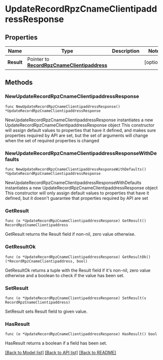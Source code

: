 # UpdateRecordRpzCnameClientipaddressResponse

## Properties

Name | Type | Description | Notes
------------ | ------------- | ------------- | -------------
**Result** | Pointer to [**RecordRpzCnameClientipaddress**](RecordRpzCnameClientipaddress.md) |  | [optional] 

## Methods

### NewUpdateRecordRpzCnameClientipaddressResponse

`func NewUpdateRecordRpzCnameClientipaddressResponse() *UpdateRecordRpzCnameClientipaddressResponse`

NewUpdateRecordRpzCnameClientipaddressResponse instantiates a new UpdateRecordRpzCnameClientipaddressResponse object
This constructor will assign default values to properties that have it defined,
and makes sure properties required by API are set, but the set of arguments
will change when the set of required properties is changed

### NewUpdateRecordRpzCnameClientipaddressResponseWithDefaults

`func NewUpdateRecordRpzCnameClientipaddressResponseWithDefaults() *UpdateRecordRpzCnameClientipaddressResponse`

NewUpdateRecordRpzCnameClientipaddressResponseWithDefaults instantiates a new UpdateRecordRpzCnameClientipaddressResponse object
This constructor will only assign default values to properties that have it defined,
but it doesn't guarantee that properties required by API are set

### GetResult

`func (o *UpdateRecordRpzCnameClientipaddressResponse) GetResult() RecordRpzCnameClientipaddress`

GetResult returns the Result field if non-nil, zero value otherwise.

### GetResultOk

`func (o *UpdateRecordRpzCnameClientipaddressResponse) GetResultOk() (*RecordRpzCnameClientipaddress, bool)`

GetResultOk returns a tuple with the Result field if it's non-nil, zero value otherwise
and a boolean to check if the value has been set.

### SetResult

`func (o *UpdateRecordRpzCnameClientipaddressResponse) SetResult(v RecordRpzCnameClientipaddress)`

SetResult sets Result field to given value.

### HasResult

`func (o *UpdateRecordRpzCnameClientipaddressResponse) HasResult() bool`

HasResult returns a boolean if a field has been set.


[[Back to Model list]](../README.md#documentation-for-models) [[Back to API list]](../README.md#documentation-for-api-endpoints) [[Back to README]](../README.md)


